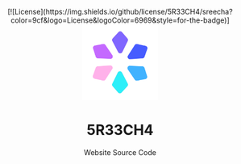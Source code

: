 <p align="center">
   [![License](https://img.shields.io/github/license/5R33CH4/sreecha?color=9cf&logo=License&logoColor=6969&style=for-the-badge)]
  <a href="https://github.com/5R33CH4/sreecha">
    <img src="assets/icon.png" alt="Icon" width="150" height="150">
  </a>
  
  <h1 align="center">5R33CH4</h1>

  <p align="center">
    Website Source Code
    <br />
